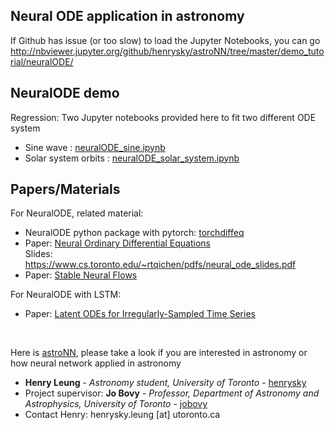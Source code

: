 ## Neural ODE application in astronomy

If Github has issue (or too slow) to load the Jupyter Notebooks, you can go
http://nbviewer.jupyter.org/github/henrysky/astroNN/tree/master/demo_tutorial/neuralODE/

NeuralODE demo
-----------------

Regression: Two Jupyter notebooks provided here to fit two different ODE system
* Sine wave : [neuralODE_sine.ipynb](neuralODE_sine.ipynb)
* Solar system orbits : [neuralODE_solar_system.ipynb](neuralODE_solar_system.ipynb)

Papers/Materials
-----------------
For NeuralODE, related material:
* NeuralODE python package with pytorch: [torchdiffeq](https://github.com/rtqichen/torchdiffeq)
* Paper: [Neural Ordinary Differential Equations](http://arxiv.org/abs/2003.08063) <br> Slides: https://www.cs.toronto.edu/~rtqichen/pdfs/neural_ode_slides.pdf
* Paper: [Stable Neural Flows](https://arxiv.org/abs/2003.08063)

For NeuralODE with LSTM:
* Paper: [Latent ODEs for Irregularly-Sampled Time Series](https://arxiv.org/abs/1907.03907)

<br>

Here is [astroNN](https://github.com/henrysky/astroNN), please take a look if you are interested in astronomy or how neural network applied in astronomy
* **Henry Leung** - *Astronomy student, University of Toronto* - [henrysky](https://github.com/henrysky)
* Project supervisor: **Jo Bovy** - *Professor, Department of Astronomy and Astrophysics, University of Toronto* - [jobovy](https://github.com/jobovy)
* Contact Henry: henrysky.leung [at] utoronto.ca